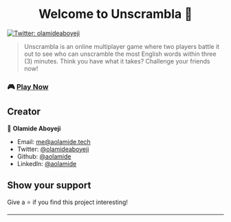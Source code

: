 <h1 align="center">Welcome to Unscrambla 👋</h1>
<p>
  <a href="https://twitter.com/olamideaboyeji" target="_blank">
    <img alt="Twitter: olamideaboyeji" src="https://img.shields.io/twitter/follow/olamideaboyeji.svg?style=social" />
  </a>
</p>

> Unscrambla is an online multiplayer game where two players battle it out to see who can unscramble the most English words within three (3) minutes. Think you have what it takes? Challenge your friends now!

### 🎮 [Play Now](https://unscrambla.herokuapp.com)

## Creator

👤 **Olamide Aboyeji**

* Email: [me@aolamide.tech](mailto:me@aolamide.tech)
* Twitter: [@olamideaboyeji](https://twitter.com/olamideaboyeji)
* Github: [@aolamide](https://github.com/aolamide)
* LinkedIn: [@aolamide](https://linkedin.com/in/aolamide)

## Show your support

Give a ⭐️ if you find this project interesting!

***